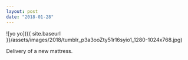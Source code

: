 ```yaml
---
layout: post
date: "2018-01-28"
---
```


![yo yo]({{ site.baseurl }}/assets/images/2018/tumblr_p3a3ooZty51r16syio1_1280-1024x768.jpg)

Delivery of a new mattress.
